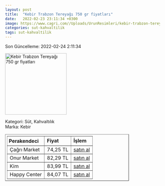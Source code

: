```yaml
---
layout: post
title:  "Kebir Trabzon Tereyağı 750 gr fiyatları"
date:   2022-02-23 23:11:34 +0300
image: https://www.cagri.com//Uploads/UrunResimleri/kebir-trabzon-tereyagi-750-gr-8181.jpg
categories: sut-kahvaltilik
tags: sut-kahvaltilik
---
```


Son Güncelleme: 2022-02-24 2:11:34

<img src="https://www.cagri.com//Uploads/UrunResimleri/kebir-trabzon-tereyagi-750-gr-8181.jpg" width="200" alt="Kebir Trabzon Tereyağı 750 gr fiyatları" />

Kategori: Süt, Kahvaltılık
<br />
Marka: Kebir

<table border="1" style="padding: 5px;width:80%;">
  <tr>
    <td style="padding: 5px;"><strong>Perakendeci</strong></td>
    <td><strong>Fiyat</strong></td>
    <td><strong>İşlem</strong></td>
  </tr>
  <tr>
              <td>Çağrı Market</td>
              <td>74,25 TL</td>
              <td><a target="_blank" href="https://www.cagri.com/kebir-trabzon-tereyagi-750gr?">satın al</a></td>
            </tr><tr>
              <td>Onur Market</td>
              <td>82,29 TL</td>
              <td><a target="_blank" href="https://www.onurmarket.com/product/kebir-tereyag-gurme-tuzsuz-750-gr/786e230f-79a2-4555-a178-cc18ebcccca5">satın al</a></td>
            </tr><tr>
              <td>Kim</td>
              <td>83,99 TL</td>
              <td><a target="_blank" href="https://www.kimgeldi.com/kebir-gurme-tereyagi-750-gr">satın al</a></td>
            </tr><tr>
              <td>Happy Center</td>
              <td>84,07 TL</td>
              <td><a target="_blank" href="https://www.happycenter.com.tr/Product/?product_id=15738">satın al</a></td>
            </tr>
</table>
